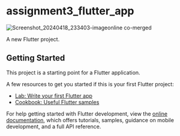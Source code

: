# assignment3_flutter_app

![Screenshot_20240418_233403-imageonline co-merged](https://github.com/dhariniwaghela/Assignment3_FlutterApp/assets/45775602/391b76dc-c82b-41a1-af6f-90972f47f6e8)

A new Flutter project.

## Getting Started

This project is a starting point for a Flutter application.

A few resources to get you started if this is your first Flutter project:

- [Lab: Write your first Flutter app](https://docs.flutter.dev/get-started/codelab)
- [Cookbook: Useful Flutter samples](https://docs.flutter.dev/cookbook)

For help getting started with Flutter development, view the
[online documentation](https://docs.flutter.dev/), which offers tutorials,
samples, guidance on mobile development, and a full API reference.
